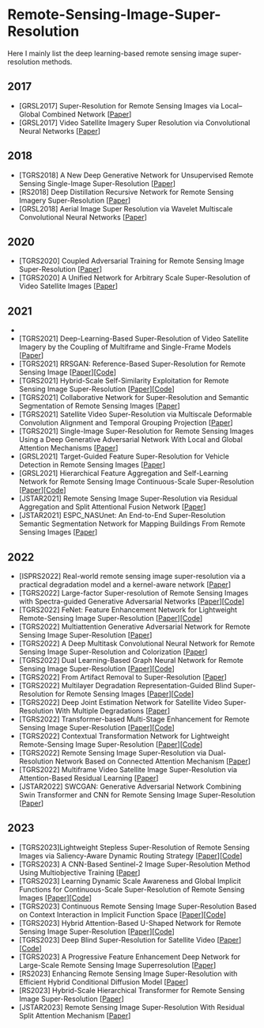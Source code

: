 # Remote-Sensing-Image-Super-Resolution

Here I mainly list the deep learning-based remote sensing image super-resolution methods. 

## 2017
- [GRSL2017] Super-Resolution for Remote Sensing Images via Local–Global Combined Network [[Paper](https://ieeexplore.ieee.org/document/7937881)]
- [GRSL2017] Video Satellite Imagery Super Resolution via Convolutional Neural Networks [[Paper](https://ieeexplore.ieee.org/document/8101498/)]

## 2018
- [TGRS2018] A New Deep Generative Network for Unsupervised Remote Sensing Single-Image Super-Resolution [[Paper](https://ieeexplore.ieee.org/document/8400496)]
- [RS2018] Deep Distillation Recursive Network for Remote Sensing Imagery Super-Resolution [[Paper](https://www.mdpi.com/2072-4292/10/11/1700)]
- [GRSL2018] Aerial Image Super Resolution via Wavelet Multiscale Convolutional Neural Networks [[Paper](https://ieeexplore.ieee.org/document/8316893)]

## 2020
- [TGRS2020] Coupled Adversarial Training for Remote Sensing Image Super-Resolution [[Paper](https://ieeexplore.ieee.org/document/8946581)]
- [TGRS2020] A Unified Network for Arbitrary Scale Super-Resolution of Video Satellite Images [[Paper](https://ieeexplore.ieee.org/document/9277650)]

## 2021 
- 
- [TGRS2021] Deep-Learning-Based Super-Resolution of Video Satellite Imagery by the Coupling of Multiframe and Single-Frame Models [[Paper](https://ieeexplore.ieee.org/document/9579427)]
- [TGRS2021] RRSGAN: Reference-Based Super-Resolution for Remote Sensing Image [[Paper](https://ieeexplore.ieee.org/document/9328132)][[Code](https://github.com/dongrunmin/RRSGAN)]
- [TGRS2021] Hybrid-Scale Self-Similarity Exploitation for Remote Sensing Image Super-Resolution [[Paper](https://ieeexplore.ieee.org/document/9400474)][[Code](https://github.com/Shaosifan/HSENet)]
- [TGRS2021] Collaborative Network for Super-Resolution and Semantic Segmentation of Remote Sensing Images [[Paper](https://ieeexplore.ieee.org/document/9506999)]
- [TGRS2021] Satellite Video Super-Resolution via Multiscale Deformable Convolution Alignment and Temporal Grouping Projection [[Paper](https://ieeexplore.ieee.org/document/9530280)]
- [TGRS2021] Single-Image Super-Resolution for Remote Sensing Images Using a Deep Generative Adversarial Network With Local and Global Attention Mechanisms [[Paper](https://ieeexplore.ieee.org/document/9479919)]
- [GRSL2021] Target-Guided Feature Super-Resolution for Vehicle Detection in Remote Sensing Images [[Paper](https://ieeexplore.ieee.org/document/9548683)]
- [GRSL2021] Hierarchical Feature Aggregation and Self-Learning Network for Remote Sensing Image Continuous-Scale Super-Resolution [[Paper](https://ieeexplore.ieee.org/document/9585484)][[Code](https://github.com/chongningni/RSI-HFAS)]
- [JSTAR2021] Remote Sensing Image Super-Resolution via Residual Aggregation and Split Attentional Fusion Network [[Paper](https://ieeexplore.ieee.org/document/9541020)]
- [JSTAR2021] ESPC_NASUnet: An End-to-End Super-Resolution Semantic Segmentation Network for Mapping Buildings From Remote Sensing Images [[Paper](https://ieeexplore.ieee.org/document/9429949)]

## 2022
- [ISPRS2022] Real-world remote sensing image super-resolution via a practical degradation model and a kernel-aware network [[Paper](https://www.sciencedirect.com/science/article/abs/pii/S0924271622001824)]
- [TGRS2022] Large-factor Super-resolution of Remote Sensing Images with Spectra-guided Generative Adversarial Networks [[Paper](https://ieeexplore.ieee.org/document/9950553)][[Code](https://github.com/YapengMeng/SpecGAN)]
- [TGRS2022] FeNet: Feature Enhancement Network for Lightweight Remote-Sensing Image Super-Resolution [[Paper](https://ieeexplore.ieee.org/document/9759417)][[Code](https://github.com/wangzheyuan-666/FeNet)]
- [TGRS2022] Multiattention Generative Adversarial Network for Remote Sensing Image Super-Resolution [[Paper](https://ieeexplore.ieee.org/document/9787539)]
- [TGRS2022] A Deep Multitask Convolutional Neural Network for Remote Sensing Image Super-Resolution and Colorization [[Paper](https://ieeexplore.ieee.org/document/9721252)]
- [TGRS2022] Dual Learning-Based Graph Neural Network for Remote Sensing Image Super-Resolution [[Paper](https://ieeexplore.ieee.org/document/9861602)][[Code](https://github.com/CUG-RS/DLGNN)]
- [TGRS2022] From Artifact Removal to Super-Resolution [[Paper](https://ieeexplore.ieee.org/document/9851467)]
- [TGRS2022] Multilayer Degradation Representation-Guided Blind Super-Resolution for Remote Sensing Images [[Paper](https://ieeexplore.ieee.org/document/9833534)][[Code](https://github.com/lijierhhh/MDRGBSR/tree/main)]
- [TGRS2022] Deep Joint Estimation Network for Satellite Video Super-Resolution With Multiple Degradations [[Paper](https://ieeexplore.ieee.org/document/9745539)]
- [TGRS2022] Transformer-based Multi-Stage Enhancement for Remote Sensing Image Super-Resolution [[Paper](https://ieeexplore.ieee.org/document/9654169)][[Code](https://github.com/Shaosifan/TransENet)]
- [TGRS2022] Contextual Transformation Network for Lightweight Remote-Sensing Image Super-Resolution [[Paper](https://ieeexplore.ieee.org/document/9632567)][[Code](https://github.com/BITszwang/CTNet)]
- [TGRS2022] Remote Sensing Image Super-Resolution via Dual-Resolution Network Based on Connected Attention Mechanism [[Paper](https://ieeexplore.ieee.org/document/9530281)]
- [TGRS2022] Multiframe Video Satellite Image Super-Resolution via Attention-Based Residual Learning [[Paper](https://ieeexplore.ieee.org/document/9442915)]
- [JSTAR2022] SWCGAN: Generative Adversarial Network Combining Swin Transformer and CNN for Remote Sensing Image Super-Resolution [[Paper](https://ieeexplore.ieee.org/document/9829280)]

## 2023
- [TGRS2023]Lightweight Stepless Super-Resolution of Remote Sensing Images via Saliency-Aware Dynamic Routing Strategy [[Paper](https://ieeexplore.ieee.org/document/10016645)][[Code](https://github.com/hanlinwu/SalDRN)]
- [TGRS2023] A CNN-Based Sentinel-2 Image Super-Resolution Method Using Multiobjective Training [[Paper](https://ieeexplore.ieee.org/document/10026840)]
- [TGRS2023] Learning Dynamic Scale Awareness and Global Implicit Functions for Continuous-Scale Super-Resolution of Remote Sensing Images [[Paper](https://ieeexplore.ieee.org/document/10026827)][[Code](https://github.com/hanlinwu/SADN)]
- [TGRS2023] Continuous Remote Sensing Image Super-Resolution Based on Context Interaction in Implicit Function Space [[Paper](https://ieeexplore.ieee.org/document/10114420)][[Code](https://github.com/KyanChen/FunSR)]
- [TGRS2023] Hybrid Attention-Based U-Shaped Network for Remote Sensing Image Super-Resolution [[Paper](https://github.com/likakakaka/HAUNet_RSISR)][[Code](https://github.com/likakakaka/HAUNet_RSISR)]
- [TGRS2023] Deep Blind Super-Resolution for Satellite Video [[Paper](https://ieeexplore.ieee.org/document/10172076)][[Code](https://github.com/XY-boy/Blind-Satellite-VSR)]
- [TGRS2023] A Progressive Feature Enhancement Deep Network for Large-Scale Remote Sensing Image Superresolution [[Paper](https://ieeexplore.ieee.org/abstract/document/10236467)]
- [RS2023] Enhancing Remote Sensing Image Super-Resolution with Efficient Hybrid Conditional Diffusion Model [[Paper](https://www.mdpi.com/2072-4292/15/13/3452)]
- [RS2023] Hybrid-Scale Hierarchical Transformer for Remote Sensing Image Super-Resolution [[Paper](https://www.mdpi.com/2072-4292/15/13/3442)]
- [JSTAR2023] Remote Sensing Image Super-Resolution With Residual Split Attention Mechanism [[Paper](https://ieeexplore.ieee.org/abstract/document/10158796)]





